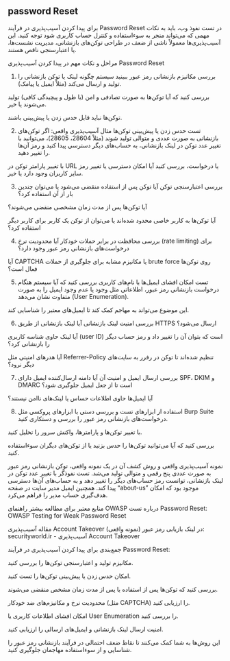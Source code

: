 ## password Reset

برای پیدا کردن آسیب‌پذیری در فرآیند Password Reset در تست نفوذ وب، باید به نکات مهمی که می‌تواند منجر به سوءاستفاده و کنترل حساب کاربری شود توجه کنید. این آسیب‌پذیری‌ها معمولاً ناشی از ضعف در طراحی توکن‌های بازنشانی، مدیریت نشست‌ها، یا اعتبارسنجی ناقص هستند.

مراحل و نکات مهم در پیدا کردن آسیب‌پذیری Password Reset
1. بررسی مکانیزم بازنشانی رمز عبور
ببینید سیستم چگونه لینک یا توکن بازنشانی را تولید و ارسال می‌کند (مثلاً ایمیل یا پیامک).

بررسی کنید که آیا توکن‌ها به صورت تصادفی و امن (با طول و پیچیدگی کافی) تولید می‌شوند یا خیر.

توکن‌ها نباید قابل حدس زدن یا پیش‌بینی باشند.

2. تست حدس زدن یا پیش‌بینی توکن‌ها
مثال آسیب‌پذیری واقعی: اگر توکن‌های بازنشانی به صورت عددی و متوالی تولید شوند (مثلاً 28604، 28605)، می‌توانید با تغییر عدد توکن در لینک بازنشانی، به حساب‌های دیگر دسترسی پیدا کنید و رمز آن‌ها را تغییر دهید.

با تغییر پارامتر توکن در URL یا درخواست، بررسی کنید آیا امکان دسترسی یا تغییر رمز سایر کاربران وجود دارد یا خیر.

3. بررسی اعتبارسنجی توکن
آیا توکن پس از استفاده منقضی می‌شود یا می‌توان چندین بار از آن استفاده کرد؟

آیا توکن‌ها پس از مدت زمان مشخصی منقضی می‌شوند؟

آیا توکن‌ها به کاربر خاصی محدود شده‌اند یا می‌توان از توکن یک کاربر برای کاربر دیگر استفاده کرد؟

4. بررسی محافظت در برابر حملات خودکار
آیا محدودیت نرخ (rate limiting) برای درخواست‌های بازنشانی رمز عبور وجود دارد؟

آیا CAPTCHA یا مکانیزم مشابه برای جلوگیری از حملات brute force روی توکن‌ها فعال است؟

5. تست امکان افشای ایمیل‌ها یا نام‌های کاربری
بررسی کنید که آیا سیستم هنگام درخواست بازنشانی رمز عبور، اطلاعاتی مثل وجود یا عدم وجود ایمیل را به صورت متفاوت نشان می‌دهد (User Enumeration).

این موضوع می‌تواند به مهاجم کمک کند تا ایمیل‌های معتبر را شناسایی کند.

6. بررسی امنیت لینک بازنشانی
آیا لینک بازنشانی از طریق HTTPS ارسال می‌شود؟

آیا لینک حاوی شناسه کاربری (user ID) است که بتوان آن را تغییر داد و رمز حساب دیگر را بازنشانی کرد؟

آیا هدرهای امنیتی مثل Referrer-Policy تنظیم شده‌اند تا توکن در رفرر به سایت‌های دیگر نرود؟

7. بررسی ارسال ایمیل و امنیت آن
آیا دامنه ارسال‌کننده ایمیل دارای SPF، DKIM و DMARC است تا از جعل ایمیل جلوگیری شود؟

آیا ایمیل‌ها حاوی اطلاعات حساس یا لینک‌های ناامن نیستند؟

8. استفاده از ابزارهای تست و بررسی دستی
با ابزارهای پروکسی مثل Burp Suite درخواست‌های بازنشانی رمز عبور را بررسی و دستکاری کنید.

با تغییر توکن‌ها و پارامترها، واکنش سرور را تحلیل کنید.

بررسی کنید که آیا می‌توانید توکن‌ها را حدس بزنید یا از توکن‌های دیگران سوءاستفاده کنید.

نمونه آسیب‌پذیری واقعی و روش کشف آن
در یک نمونه واقعی، توکن بازنشانی رمز عبور به صورت عددی پنج رقمی و متوالی تولید می‌شد. تست نفوذگر با تغییر عدد توکن در لینک بازنشانی، توانست رمز حساب‌های دیگر را تغییر دهد و به حساب‌های آن‌ها دسترسی پیدا کند. همچنین ایمیل مدیر سایت در صفحه “about-us” موجود بود که امکان هدف‌گیری حساب مدیر را فراهم می‌کرد.

منابع معتبر برای مطالعه بیشتر
راهنمای OWASP درباره تست Password Reset:
OWASP Testing for Weak Password Reset

مقاله آسیب‌پذیری Account Takeover در لینک بازیابی رمز عبور (نمونه واقعی):
securityworld.ir - آسیب‌پذیری Account Takeover

جمع‌بندی
برای پیدا کردن آسیب‌پذیری در فرآیند Password Reset:

مکانیزم تولید و اعتبارسنجی توکن‌ها را بررسی کنید.

امکان حدس زدن یا پیش‌بینی توکن‌ها را تست کنید.

بررسی کنید که توکن‌ها پس از استفاده یا پس از مدت زمان مشخص منقضی می‌شوند.

محدودیت نرخ و مکانیزم‌های ضد خودکار (مثل CAPTCHA) را ارزیابی کنید.

امکان افشای اطلاعات کاربری یا User Enumeration را بررسی کنید.

امنیت ارسال لینک بازنشانی و ایمیل‌های ارسالی را ارزیابی کنید.

این روش‌ها به شما کمک می‌کنند تا نقاط ضعف احتمالی در فرآیند بازنشانی رمز عبور را شناسایی و از سوءاستفاده مهاجمان جلوگیری کنید.
